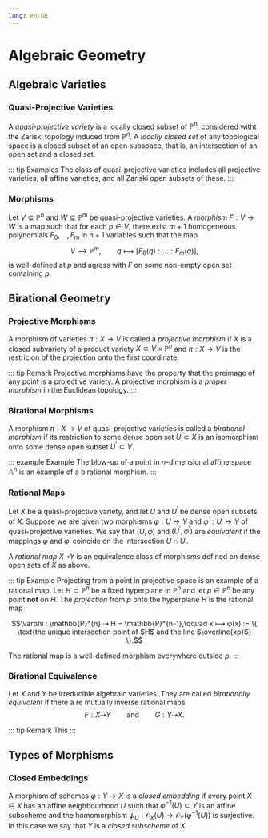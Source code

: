```yaml
---
lang: en-GB
---
```


# Algebraic Geometry

## Algebraic Varieties

### Quasi-Projective Varieties

A _quasi-projective variety_ is a locally closed subset of $\mathbb{P}^{n}$, considered witht the Zariski topology induced from $\mathbb{P}^{n}$. A _locally closed set_ of any topological space is a closed subset of an open subspace, that is, an intersection of an open set and a closed set.

:::  tip Examples
The class of quasi-projective varieties includes all projective varieties, all affine varieties, and all Zariski open subsets of these.
:::

### Morphisms

Let $V \subseteq \mathbb{P}^{n}$ and $W \subseteq \mathbb{P}^{m}$ be quasi-projective varieties. A _morphism_ $F: V \rightarrow W$ is a map such that for each $p \in V$, there exist $m+1$ homogeneous polynomials $F_{0},\ldots, F_{m}$ in $n+1$ variables such that the map
$$ V ⟶ \mathbb{P}^{m},\qquad q ⟼ [F_{0}(q): \ldots : F_{m}(q)],$$
is well-defined at $p$ and agress with $F$ on some non-empty open set containing $p$.

## Birational Geometry

### Projective Morphisms

A morphism of varieties $\pi : X \rightarrow V$ is called a _projective morphism_ if $X$ is a closed subvariety of a product variety $X \subset V \times \mathbb{P}^{n}$ and $\pi : X \rightarrow V$ is the restricion of the projection onto the first coordinate.

::: tip Remark
Projective morphisms have the property that the preimage of any point is a projective variety. A projective morphism is a _proper morphism_ in the Euclidean topology.
:::

### Birational Morphisms

A morphism $\pi : X \rightarrow V$ of quasi-projective varieties is called a _birational morphism_ if its restriction to some dense open set $U \subset X$ is an isomorphism onto some dense open subset $U^{\prime} \subset V$.

::: example Example
The blow-up of a point in $n$-dimensional affine space $\mathbb{A}^{n}$ is an example of a birational morphism.
:::

### Rational Maps

Let $X$ be a quasi-projective variety, and let $U$ and $U^{\prime}$ be dense open subsets of $X$. Suppose we are given two morphisms $\varphi : U \rightarrow Y$ and $\varphi^{\prime} : U^{\prime} \rightarrow Y$ of quasi-projective varieties. We say that $(U,\varphi)$ and $(U^{\prime}, \varphi^{\prime})$ are _equivalent_ if the mappings $\varphi$ and $\varphi^{\prime}$ coincide on the intersection $U \cap U^{\prime}$.

A _rational map_ $X ⇢ Y$ is an equivalence class of morphisms defined on dense open sets of $X$ as above.

::: tip Example
Projecting from a point in projective space is an example of a rational map. Let $H \subset \mathbb{P}^{n}$ be a fixed hyperplane in $\mathbb{P}^{n}$ and let $p \in \mathbb{P}^{n}$ be any point **not** on $H$. The _projection_ from $p$ onto the hyperplane $H$ is the rational map

$$\varphi : \mathbb{P}^{n} ⇢ H = \mathbb{P}^{n-1},\qquad x ⟼ φ(x) := \{ \text{the unique intersection point of $H$ and the line $\overline{xp}$} \}.$$

The rational map is a well-defined morphism everywhere outside $p$.
:::

### Birational Equivalence

Let $X$ and $Y$ be irreducible algebraic varieties. They are called _birationally equivalent_ if there a re mutually inverse rational maps
$$ F: X ⇢ Y\qquad \text{and} \qquad G: Y ⇢ X.$$

::: tip Remark
This 
:::

## Types of Morphisms

### Closed Embeddings

A morphism of schemes $\varphi: Y \rightarrow X$ is a _closed embedding_ if every point $X \in X$ has an affine neighbourhood $U$ such that $\varphi^{-1}(U) \subset Y$ is an affine subscheme and the homomorphism $\psi_{U} : \mathcal{O}_{X}(U) \rightarrow \mathcal{O}_{Y}(\varphi^{-1}(U))$ is surjective. In this case we say that $Y$ is a _closed subscheme_ of $X$.
